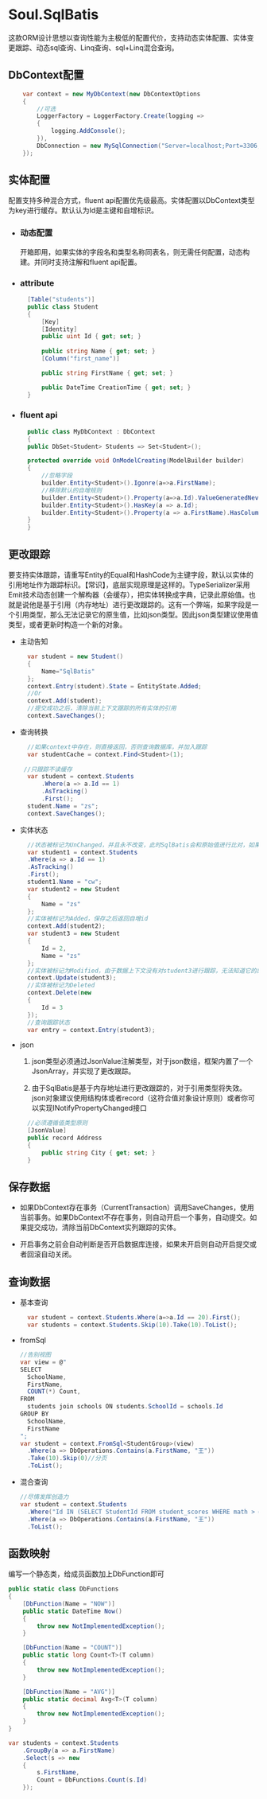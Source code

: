 # Soul.SqlBatis
这款ORM设计思想以查询性能为主极低的配置代价，支持动态实体配置、实体变更跟踪、动态sql查询、Linq查询、sql+Linq混合查询。

## DbContext配置

```C#
    var context = new MyDbContext(new DbContextOptions
    {
        //可选
        LoggerFactory = LoggerFactory.Create(logging =>
        {
            logging.AddConsole();
        }),
        DbConnection = new MySqlConnection("Server=localhost;Port=3306;User ID=root;Password=1024;Database=test")
    });
```

## 实体配置

配置支持多种混合方式，fluent api配置优先级最高。实体配置以DbContext类型为key进行缓存。默认认为Id是主键和自增标识。

- ### 动态配置

  开箱即用，如果实体的字段名和类型名称同表名，则无需任何配置，动态构建。并同时支持注解和fluent api配置。

- ### attribute

  ```C#
    [Table("students")]
    public class Student
    {
        [Key]
        [Identity]
        public uint Id { get; set; }
      
        public string Name { get; set; }
        [Column("first_name")]

        public string FirstName { get; set; }
  
        public DateTime CreationTime { get; set; }
    }
  ```

- ### fluent api

  ```C#
    public class MyDbContext : DbContext
    {
    public DbSet<Student> Students => Set<Student>();
  
    protected override void OnModelCreating(ModelBuilder builder)
    {
  	    //忽略字段
  	    builder.Entity<Student>().Igonre(a=>a.FirstName);
  	    //移除默认的自增规则
  	    builder.Entity<Student>().Property(a=>a.Id).ValueGeneratedNever();
  	    builder.Entity<Student>().HasKey(a => a.Id);
  	    builder.Entity<Student>().Property(a => a.FirstName).HasColumnName("FirstName");
    }
    }
  ```

## 更改跟踪

要支持实体跟踪，请重写Entity的Equal和HashCode为主键字段，默认以实体的引用地址作为跟踪标识。【常识】，底层实现原理是这样的。TypeSerializer采用Emit技术动态创建一个解构器（会缓存），把实体转换成字典，记录此原始值。也就是说他是基于引用（内存地址）进行更改跟踪的。这有一个弊端，如果字段是一个引用类型，那么无法记录它的原生值，比如json类型。因此json类型建议使用值类型，或者更新时构造一个新的对象。

- 主动告知

  ```C#
    var student = new Student()
    {
        Name="SqlBatis"
    };
    context.Entry(student).State = EntityState.Added;
    //Or
    context.Add(student);
    //提交成功之后，清除当前上下文跟踪的所有实体的引用
    context.SaveChanges();
  ```

- 查询转换

  ```C#
    //如果context中存在，则直接返回，否则查询数据库，并加入跟踪
    var studentCache = context.Find<Student>(1);
   
   //只跟踪不读缓存
    var student = context.Students
        .Where(a => a.Id == 1)
        .AsTracking()
        .First();
    student.Name = "zs";
    context.SaveChanges();		
  ```

- 实体状态

  ```c#
    //状态被标记为UnChanged，并且永不改变，此时SqlBatis会和原始值进行比对，如果字段被修改则只更新修改的字段
    var student1 = context.Students
    .Where(a => a.Id == 1)
    .AsTracking()
    .First();
    student1.Name = "cw";
    var student2 = new Student
    {
        Name = "zs"    
    };
    //实体被标记为Added，保存之后返回自增id
    context.Add(student2);
    var student3 = new Student
    {
        Id = 2,
        Name = "zs"    
    };
    //实体被标记为Modified，由于数据上下文没有对student3进行跟踪，无法知道它的原始值，无法判断哪些字段被修改了，此时将执行全量字段更新（考虑到查询一次对数据一样有压力）
    context.Update(student3);
    //实体被标记为Deleted
    context.Delete(new 
    {
        Id = 3    
    });
    //查询跟踪状态    
    var entry = context.Entry(student3);
  ```

- json

  1. json类型必须通过JsonValue注解类型，对于json数组，框架内置了一个JsonArray，并实现了更改跟踪。

  2. 由于SqlBatis是基于内存地址进行更改跟踪的，对于引用类型将失效。json对象建议使用结构体或者record（这符合值对象设计原则）或者你可以实现INotifyPropertyChanged接口

  ```C#
    //必须遵循值类型原则
    [JsonValue]
    public record Address
    {
        public string City { get; set; }
    }
  ```

  

## 保存数据

- 如果DbContext存在事务（CurrentTransaction）调用SaveChanges，使用当前事务。如果DbContext不存在事务，则自动开启一个事务，自动提交。如果提交成功，清除当前DbContext实列跟踪的实体。


- 开启事务之前会自动判断是否开启数据库连接，如果未开启则自动开启提交或者回滚自动关闭。

## 查询数据

- 基本查询

  ```C#
    var student = context.Students.Where(a=>a.Id == 20).First();
    var students = context.Students.Skip(10).Take(10).ToList(); 
  ```

- fromSql

  ```C#
  //告别视图
  var view = @"
  SELECT 
  	SchoolName,
  	FirstName,
  	COUNT(*) Count,
  FROM 
  	students join schools ON students.SchoolId = schools.Id
  GROUP BY
  	SchoolName,
  	FirstName
  ";
  var student = context.FromSql<StudentGroup>(view)
  	.Where(a => DbOperations.Contains(a.FirstName, "王"))
    .Take(10).Skip(0)//分页  
  	.ToList();
  ```

- 混合查询

  ```C#
  //尽情发挥创造力
  var student = context.Students
  	.Where("Id IN (SELECT StudentId FROM student_scores WHERE math > @Math)", new { Math = 90 })
  	.Where(a => DbOperations.Contains(a.FirstName, "王"))
  	.ToList();
  ```

## 函数映射

编写一个静态类，给成员函数加上DbFunction即可

```C#
public static class DbFunctions
{
    [DbFunction(Name = "NOW")]
    public static DateTime Now()
    {
        throw new NotImplementedException();
    }

    [DbFunction(Name = "COUNT")]
    public static long Count<T>(T column)
    {
        throw new NotImplementedException();
    }

    [DbFunction(Name = "AVG")]
    public static decimal Avg<T>(T column)
    {
        throw new NotImplementedException();
    }
}
```

```C#
var students = context.Students
    .GroupBy(a => a.FirstName)
    .Select(s => new 
    {
        s.FirstName,
        Count = DbFunctions.Count(s.Id)        
    });
```

